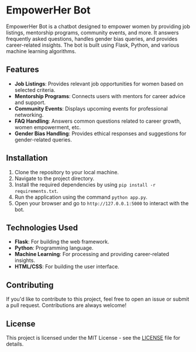 # EmpowerHer Bot

EmpowerHer Bot is a chatbot designed to empower women by providing job listings, mentorship programs, community events, and more. It answers frequently asked questions, handles gender bias queries, and provides career-related insights. The bot is built using Flask, Python, and various machine learning algorithms.

## Features

- **Job Listings**: Provides relevant job opportunities for women based on selected criteria.
- **Mentorship Programs**: Connects users with mentors for career advice and support.
- **Community Events**: Displays upcoming events for professional networking.
- **FAQ Handling**: Answers common questions related to career growth, women empowerment, etc.
- **Gender Bias Handling**: Provides ethical responses and suggestions for gender-related queries.

## Installation

1. Clone the repository to your local machine.
2. Navigate to the project directory.
3. Install the required dependencies by using `pip install -r requirements.txt`.
4. Run the application using the command `python app.py`.
5. Open your browser and go to `http://127.0.0.1:5000` to interact with the bot.

## Technologies Used

- **Flask**: For building the web framework.
- **Python**: Programming language.
- **Machine Learning**: For processing and providing career-related insights.
- **HTML/CSS**: For building the user interface.

## Contributing

If you'd like to contribute to this project, feel free to open an issue or submit a pull request. Contributions are always welcome!

## License

This project is licensed under the MIT License - see the [LICENSE](LICENSE) file for details.


